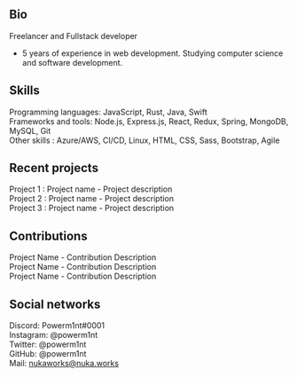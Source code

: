 

## Bio
Freelancer and Fullstack developer 
+ 5 years of experience in web development.
Studying computer science and software development. 

## Skills
Programming languages: JavaScript, Rust, Java, Swift  
Frameworks and tools: Node.js, Express.js, React, Redux, Spring, MongoDB, MySQL, Git  
Other skills : Azure/AWS, CI/CD, Linux, HTML, CSS, Sass, Bootstrap, Agile  
## Recent projects
Project 1 : Project name - Project description  
Project 2 : Project name - Project description  
Project 3 : Project name - Project description  
## Contributions
Project Name - Contribution Description  
Project Name - Contribution Description  
Project Name - Contribution Description  
## Social networks
Discord: Powerm1nt#0001  
Instagram: @powerm1nt  
Twitter: @powerm1nt  
GitHub: @powerm1nt  
Mail: nukaworks@nuka.works
